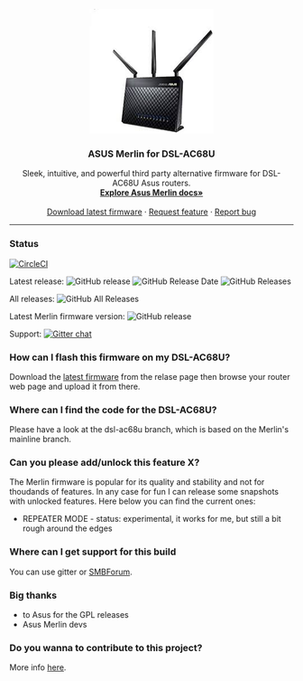 <p align="center">
    <img src="logo.jfif" alt="logo" width="220" height="220">
</p>

<h3 align="center">ASUS Merlin for DSL-AC68U</h3>

<p align="center">
  Sleek, intuitive, and powerful third party alternative firmware for DSL-AC68U Asus routers.
  <br>
  <a href="https://github.com/RMerl/asuswrt-merlin/wiki"><strong>Explore Asus Merlin docs»</strong></a>
  <br>
  <br>
  <a href="https://github.com/gnuton/asuswrt-merlin.ng/releases/latest">Download latest firmware</a>
  ·
  <a href="https://github.com/gnuton/asuswrt-merlin.ng/issues/new?assignees=&labels=enhancement&template=feature_request.md">Request feature</a>
  ·
    <a href="https://github.com/gnuton/asuswrt-merlin.ng/issues/new?assignees=&labels=bug&template=bug_report.md">Report bug</a>

</p>

---------------------

### Status
[![CircleCI](https://circleci.com/gh/gnuton/asuswrt-merlin.ng/tree/dsl-ac68u.svg?style=svg)](https://circleci.com/gh/gnuton/asuswrt-merlin.ng/tree/dsl-ac68u)

Latest release:
![GitHub release](https://img.shields.io/github/release/gnuton/asuswrt-merlin.ng.svg) 
![GitHub Release Date](https://img.shields.io/github/release-date/gnuton/asuswrt-merlin.ng.svg)
![GitHub Releases](https://img.shields.io/github/downloads/gnuton/asuswrt-merlin.ng/latest/total.svg)

All releases:
![GitHub All Releases](https://img.shields.io/github/downloads/gnuton/asuswrt-merlin.ng/total.svg)

Latest Merlin firmware version: ![GitHub release](https://img.shields.io/github/tag/RMerl/asuswrt-merlin.ng.svg)


Support: [![Gitter chat](https://badges.gitter.im/asuswrt/merlin-dsl.png)](https://gitter.im/asuswrt/merlin-dsl "Gitter chat")


### How can I flash this firmware on my DSL-AC68U?
Download the [latest firmware](https://github.com/gnuton/asuswrt-merlin.ng/releases/latest) from the relase page then browse your router web page and upload it from there.

### Where can I find the code for the DSL-AC68U?
Please have a look at the dsl-ac68u branch, which is based on the Merlin's  mainline branch.

### Can you please add/unlock this feature X?
The Merlin firmware is popular for its quality and stability and not for thoudands of features. In any case for fun I can release some snapshots with unlocked features. Here below you can find the current ones:
* REPEATER MODE - status: experimental, it works for me, but still a bit rough around the edges

### Where can I get support for this build
You can use gitter or [SMBForum](https://www.snbforums.com/threads/asuswrt-merlin-builds-for-dsl-routers.55985/).

### Big thanks
- to Asus for the GPL releases
- Asus Merlin devs

### Do you wanna to contribute to this project?
More info [here](https://github.com/gnuton/asuswrt-merlin.ng/blob/master/CONTRIBUTE.md).
